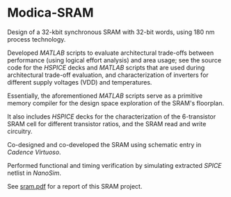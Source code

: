 Modica-SRAM
===========

Design of a 32-kbit synchronous SRAM with 32-bit words, using 180 nm process technology.  

Developed *MATLAB* scripts to evaluate architectural trade-offs between performance (using logical effort analysis) and area usage; see the source code for the *HSPICE* decks and *MATLAB* scripts that are used during architectural trade-off evaluation, and characterization of inverters for different supply voltages (VDD) and temperatures.

Essentially, the aforementioned *MATLAB* scripts serve as a primitive memory compiler for the design space exploration of the SRAM's floorplan.

It also includes *HSPICE* decks for the characterization of the 6-transistor SRAM cell for different transistor ratios, and the SRAM read and write circuitry.  

Co-designed and co-developed the SRAM using schematic entry in *Cadence Virtuoso*.  

Performed functional and timing verification by simulating extracted *SPICE* netlist in *NanoSim*.


See [sram.pdf](https://github.com/eda-ricercatore/Modica-SRAM/blob/master/sram/sram.pdf) for a report of this SRAM project.
